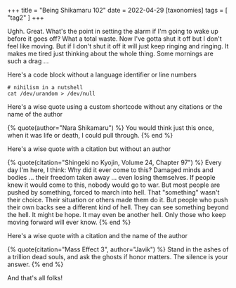 +++
title = "Being Shikamaru 102"
date = 2022-04-29
[taxonomies]
tags = [ "tag2" ]
+++

Ughh. Great. What's the point in setting the alarm if I'm going to wake up before it goes off? What
a total waste. Now I've gotta shut it off but I don't feel like moving. But if I don't shut it off
it will just keep ringing and ringing. It makes me tired just thinking about the whole thing. Some
mornings are such a drag …

Here's a code block without a language identifier or line numbers

```
# nihilism in a nutshell
cat /dev/urandom > /dev/null
```

Here's a wise quote using a custom shortcode without any citations or the name of the author

{% quote(author="Nara Shikamaru") %}
You would think just this once, when it was life or death, I could pull through.
{% end %}

Here's a wise quote with a citation but without an author

{% quote(citation="Shingeki no Kyojin, Volume 24, Chapter 97") %}
Every day I'm here, I think: Why did it ever come to this? Damaged minds and bodies ... their freedom taken away ... even losing themselves. If people knew it would come to this, nobody would go to war. But most people are pushed by something, forced to march into hell. That "something" wasn't their choice. Their situation or others made them do it. But people who push their own backs see a different kind of hell. They can see something beyond the hell. It might be hope. It may even be another hell. Only those who keep moving forward will ever know.
{% end %}

Here's a wise quote with a citation and the name of the author

{% quote(citation="Mass Effect 3", author="Javik") %}
Stand in the ashes of a trillion dead souls, and ask the ghosts if honor matters. The silence is your answer.
{% end %}

And that's all folks!
